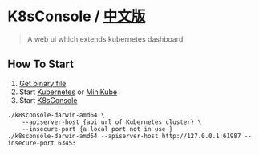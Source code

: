 # K8sConsole / [中文版](./README_cn.md)
> A web ui which extends kubernetes dashboard

## How To Start 
1. [Get binary file](https://github.com/wzt3309/k8sconsole/releases)
2. Start [Kubernetes](https://github.com/kubernetes/kubernetes) or [MiniKube](https://github.com/kubernetes/minikube)
3. Start [K8sConsole](https://github.com/hbulpf/k8sconsole)
```
./k8sconsole-darwin-amd64 \
	--apiserver-host {api url of Kubernetes cluster} \
	--insecure-port {a local port not in use }
./k8sconsole-darwin-amd64 --apiserver-host http://127.0.0.1:61987 --insecure-port 63453
```